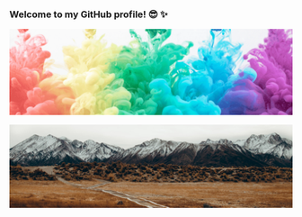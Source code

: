 ### Welcome to my GitHub profile! :sunglasses: :sparkles:

![](https://raw.githubusercontent.com/PrestonRamsay/PrestonRamsay/master/images/banner.png)

![](https://raw.githubusercontent.com/jtucholski/jtucholski/master/images/mountains.jpg)
